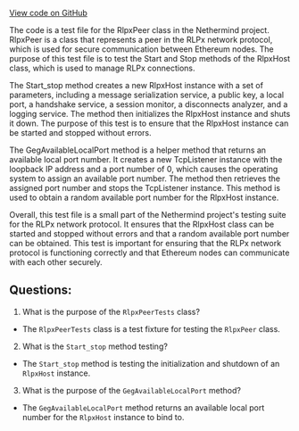 [View code on GitHub](https://github.com/nethermindeth/nethermind/Nethermind.Network.Test/Rlpx/RlpxPeerTests.cs)

The code is a test file for the RlpxPeer class in the Nethermind project. RlpxPeer is a class that represents a peer in the RLPx network protocol, which is used for secure communication between Ethereum nodes. The purpose of this test file is to test the Start and Stop methods of the RlpxHost class, which is used to manage RLPx connections.

The Start_stop method creates a new RlpxHost instance with a set of parameters, including a message serialization service, a public key, a local port, a handshake service, a session monitor, a disconnects analyzer, and a logging service. The method then initializes the RlpxHost instance and shuts it down. The purpose of this test is to ensure that the RlpxHost instance can be started and stopped without errors.

The GegAvailableLocalPort method is a helper method that returns an available local port number. It creates a new TcpListener instance with the loopback IP address and a port number of 0, which causes the operating system to assign an available port number. The method then retrieves the assigned port number and stops the TcpListener instance. This method is used to obtain a random available port number for the RlpxHost instance.

Overall, this test file is a small part of the Nethermind project's testing suite for the RLPx network protocol. It ensures that the RlpxHost class can be started and stopped without errors and that a random available port number can be obtained. This test is important for ensuring that the RLPx network protocol is functioning correctly and that Ethereum nodes can communicate with each other securely.
## Questions: 
 1. What is the purpose of the `RlpxPeerTests` class?
- The `RlpxPeerTests` class is a test fixture for testing the `RlpxPeer` class.

2. What is the `Start_stop` method testing?
- The `Start_stop` method is testing the initialization and shutdown of an `RlpxHost` instance.

3. What is the purpose of the `GegAvailableLocalPort` method?
- The `GegAvailableLocalPort` method returns an available local port number for the `RlpxHost` instance to bind to.